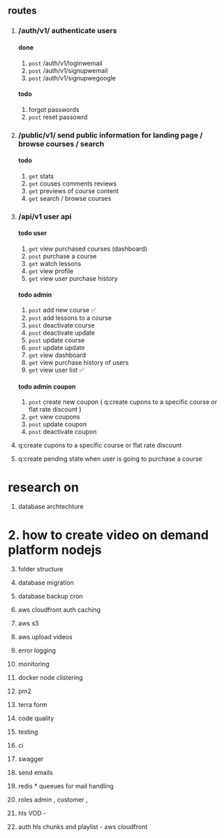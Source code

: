 ## routes

1. ### /auth/v1/ authenticate users

   #### done

   1. `post` /auth/v1/loginwemail
   2. `post` /auth/v1/signupwemail
   3. `post` /auth/v1/signupwegoogle

   #### todo

   1. forgot passwords
   2. `post` reset passowrd

2. ### /public/v1/ send public information for landing page / browse courses / search

   #### todo

   1. `get` stats
   2. `get` couses comments reviews
   3. `get` previews of course content
   4. `get` search / browse courses

3. ### /api/v1 user api

   #### todo user

   1. `get` view purchased courses (dashboard)
   2. `post` purchase a course
   3. `get` watch lessons
   4. `get` view profile
   5. `get` view user purchase history

   #### todo admin

   1. `post` add new course ✅
   2. `post` add lessons to a course
   3. `post` deactivate course
   4. `post` deactivate update
   5. `post` update course
   6. `post` update update
   7. `get` view dashboard
   8. `get` view purchase history of users
   9. `get` view user list ✅

   #### todo admin coupon

   1. `post` create new coupon  ( q:create cupons to a specific course or flat rate discount )
   2. `get` view coupons
   3. `post` update coupon
   4. `post` deactivate coupon


4. q:create cupons to a specific course or flat rate discount
5. q:create pending state when user is going to purchase a course 




# research on

1. database archtechture

# 2. **how to create video on demand platform nodejs**

3. folder structure

4. database migration

5. database backup cron

6. aws cloudfront auth caching

7. aws s3

8. aws upload videos

9.  error logging

10. monitoring

11. docker node clistering

12. pm2

13. terra form

14. code quality

15. testing

16. ci

17. swagger

18. send emails

19. redis \* queeues for mail handling

20. roles admin , customer ,
21. hls VOD - 
22. auth hls chunks and playlist - aws cloudfront
